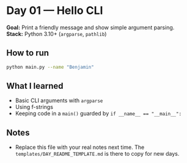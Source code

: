 # Day 01 — Hello CLI

**Goal:** Print a friendly message and show simple argument parsing.  
**Stack:** Python 3.10+ (`argparse`, `pathlib`)

## How to run
```bash
python main.py --name "Benjamin"
```

## What I learned
- Basic CLI arguments with `argparse`
- Using f-strings
- Keeping code in a `main()` guarded by `if __name__ == "__main__":`

## Notes
- Replace this file with your real notes next time. The `templates/DAY_README_TEMPLATE.md` is there to copy for new days.
